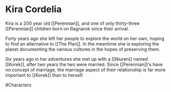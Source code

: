 # Kira Cordelia
Kira is a 200 year old [[Perennian]], and one of only thirty-three [[Perennian]] children born on Ragnarok since their arrival.

Forty years ago she left her people to explore the world on her own, hoping to find an alternative to [[The Plan]]. In the meantime she is exploring the planet documenting the various cultures in the hopes of preserving them.

Six years ago in her adventures she met up with a [[Niuren]] named [[Korek]], after two years the two were married. Since [[Perennian]]'s have no concept of marriage, the marriage aspect of their relationship is far more important to [[Korek]] than to herself.

#Characters 